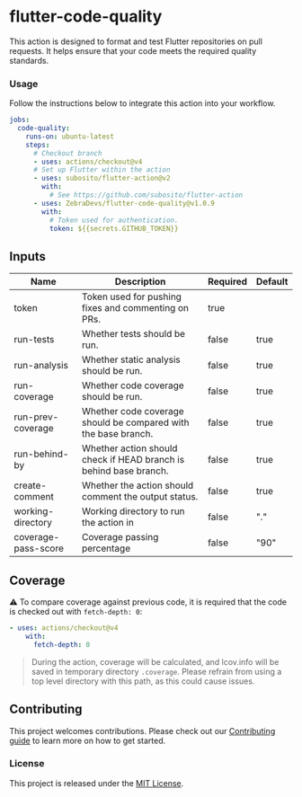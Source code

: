 # flutter-code-quality

This action is designed to format and test Flutter repositories on pull requests. It helps ensure that your code meets the required quality standards.

### Usage

Follow the instructions below to integrate this action into your workflow.

<!-- x-release-please-start-version -->

```yml
jobs:
  code-quality:
    runs-on: ubuntu-latest
    steps:
      # Checkout branch
      - uses: actions/checkout@v4
      # Set up Flutter within the action
      - uses: subosito/flutter-action@v2
        with:
          # See https://github.com/subosito/flutter-action
      - uses: ZebraDevs/flutter-code-quality@v1.0.9
        with:
          # Token used for authentication.
          token: ${{secrets.GITHUB_TOKEN}}
```

<!-- x-release-please-end -->

## Inputs

| Name                | Description                                                       | Required | Default |
| ------------------- | ----------------------------------------------------------------- | -------- | ------- |
| token               | Token used for pushing fixes and commenting on PRs.               | true     |         |
| run-tests           | Whether tests should be run.                                      | false    | true    |
| run-analysis        | Whether static analysis should be run.                            | false    | true    |
| run-coverage        | Whether code coverage should be run.                              | false    | true    |
| run-prev-coverage   | Whether code coverage should be compared with the base branch.    | false    | true    |
| run-behind-by       | Whether action should check if HEAD branch is behind base branch. | false    | true    |
| create-comment      | Whether the action should comment the output status.              | false    | true    |
| working-directory   | Working directory to run the action in                            | false    | "."     |
| coverage-pass-score | Coverage passing percentage                                       | false    | "90"    |

## Coverage

⚠️ To compare coverage against previous code, it is required that the code is checked out with `fetch-depth: 0`:

```yaml
- uses: actions/checkout@v4
    with:
      fetch-depth: 0
```

> During the action, coverage will be calculated, and lcov.info will be saved in temporary directory `.coverage`. Please refrain from using a top level directory with this path, as this could cause issues.

## Contributing

This project welcomes contributions. Please check out our [Contributing guide](CONTRIBUTING.md) to learn more on how to get started.

### License

This project is released under the [MIT License](./LICENSE).
